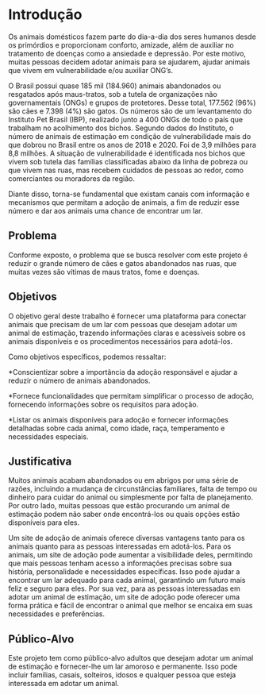 # Introdução

Os animais domésticos fazem parte do dia-a-dia dos seres humanos desde os primórdios e proporcionam conforto, amizade, além de auxiliar no tratamento de doenças como a ansiedade e depressão. Por este motivo, muitas pessoas decidem adotar animais para se ajudarem, ajudar animais que vivem em vulnerabilidade e/ou auxiliar ONG’s.  

O Brasil possui quase 185 mil (184.960) animais abandonados ou resgatados após maus-tratos, sob a tutela de organizações não governamentais (ONGs) e grupos de protetores. Desse total, 177.562 (96%) são cães e 7.398 (4%) são gatos. Os números são de um levantamento do Instituto Pet Brasil (IBP), realizado junto a 400 ONGs de todo o país que trabalham no acolhimento dos bichos. Segundo dados do Instituto, o número de animais de estimação em condição de vulnerabilidade mais do que dobrou no Brasil entre os anos de 2018 e 2020. Foi de 3,9 milhões para 8,8 milhões. A situação de vulnerabilidade é identificada nos bichos que vivem sob tutela das famílias classificadas abaixo da linha de pobreza ou que vivem nas ruas, mas recebem cuidados de pessoas ao redor, como comerciantes ou moradores da região. 

Diante disso, torna-se fundamental que existam canais com informação e mecanismos que permitam a adoção de animais, a fim de reduzir esse número e dar aos animais uma chance de encontrar um lar. 

## Problema

Conforme exposto, o problema que se busca resolver com este projeto é reduzir o grande número de cães e gatos abandonados nas ruas, que muitas vezes são vítimas de maus tratos, fome e doenças.

## Objetivos

O objetivo geral deste trabalho é fornecer uma plataforma para conectar animais que precisam de um lar com pessoas que desejam adotar um animal de estimação, trazendo informações claras e acessíveis sobre os animais disponíveis e os procedimentos necessários para adotá-los. 

Como objetivos específicos, podemos ressaltar: 
 
*Conscientizar sobre a importância da adoção responsável e ajudar a reduzir o número de animais abandonados. 

*Fornece funcionalidades que permitam simplificar o processo de adoção, fornecendo informações sobre os requisitos para adoção. 

*Listar os animais disponíveis para adoção e fornecer informações detalhadas sobre cada animal, como idade, raça, temperamento e necessidades especiais. 

## Justificativa

Muitos animais acabam abandonados ou em abrigos por uma série de razões, incluindo a mudança de circunstâncias familiares, falta de tempo ou dinheiro para cuidar do animal ou simplesmente por falta de planejamento. Por outro lado, muitas pessoas que estão procurando um animal de estimação podem não saber onde encontrá-los ou quais opções estão disponíveis para eles.  

Um site de adoção de animais oferece diversas vantagens tanto para os animais quanto para as pessoas interessadas em adotá-los. Para os animais, um site de adoção pode aumentar a visibilidade deles, permitindo que mais pessoas tenham acesso a informações precisas sobre sua história, personalidade e necessidades específicas. Isso pode ajudar a encontrar um lar adequado para cada animal, garantindo um futuro mais feliz e seguro para eles. Por sua vez, para as pessoas interessadas em adotar um animal de estimação, um site de adoção pode oferecer uma forma prática e fácil de encontrar o animal que melhor se encaixa em suas necessidades e preferências. 

## Público-Alvo

Este projeto tem como público-alvo adultos que desejam adotar um animal de estimação e fornecer-lhe um lar amoroso e permanente. Isso pode incluir famílias, casais, solteiros, idosos e qualquer pessoa que esteja interessada em adotar um animal. 
